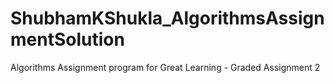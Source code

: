 # ShubhamKShukla_AlgorithmsAssignmentSolution
Algorithms Assignment program for Great Learning - Graded Assignment 2
